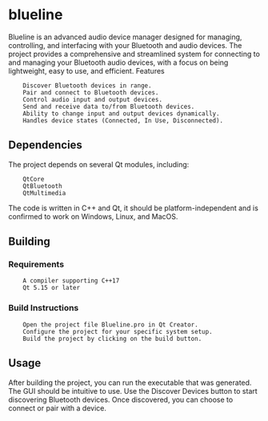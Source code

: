 # blueline

Blueline is an advanced audio device manager designed for managing, controlling, and interfacing with your Bluetooth and audio devices. The project provides a comprehensive and streamlined system for connecting to and managing your Bluetooth audio devices, with a focus on being lightweight, easy to use, and efficient.
Features
```
    Discover Bluetooth devices in range.
    Pair and connect to Bluetooth devices.
    Control audio input and output devices.
    Send and receive data to/from Bluetooth devices.
    Ability to change input and output devices dynamically.
    Handles device states (Connected, In Use, Disconnected).
```
## Dependencies

The project depends on several Qt modules, including:

```
    QtCore
    QtBluetooth
    QtMultimedia
```
The code is written in C++ and Qt, it should be platform-independent and is confirmed to work on Windows, Linux, and MacOS.
## Building

### Requirements

```
    A compiler supporting C++17
    Qt 5.15 or later
```

### Build Instructions

```
    Open the project file Blueline.pro in Qt Creator.
    Configure the project for your specific system setup.
    Build the project by clicking on the build button.
```

## Usage

After building the project, you can run the executable that was generated. The GUI should be intuitive to use. Use the Discover Devices button to start discovering Bluetooth devices. Once discovered, you can choose to connect or pair with a device.
